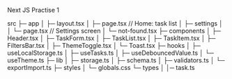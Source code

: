 Next JS Practise 1

src
├─ app
│ ├─ layout.tsx
│ ├─ page.tsx // Home: task list
│ ├─ settings
│ │ └─ page.tsx // Settings screen
│ └─ not-found.tsx
├─ components
│ ├─ Header.tsx
│ ├─ TaskForm.tsx
│ ├─ TaskList.tsx
│ ├─ TaskItem.tsx
│ ├─ FiltersBar.tsx
│ ├─ ThemeToggle.tsx
│ └─ Toast.tsx
├─ hooks
│ ├─ useLocalStorage.ts
│ ├─ useTasks.ts
│ ├─ useDebouncedValue.ts
│ └─ useTheme.ts
├─ lib
│ ├─ storage.ts
│ ├─ schema.ts
│ ├─ validators.ts
│ └─ exportImport.ts
├─ styles
│ └─ globals.css
└─ types
│ │─ task.ts
